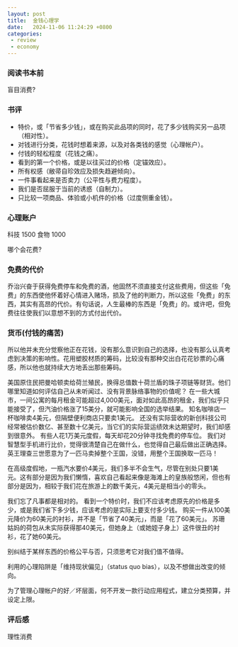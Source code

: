 ```yaml
---
layout: post
title:  金钱心理学
date:   2024-11-06 11:24:29 +0800
categories:
 - review
 - economy
---
```


### 阅读书本前

盲目消费?

### 书评

- 特价，或「节省多少钱」，或在购买此品项的同时，花了多少钱购买另一品项（相对性）。
- 对钱进行分类，花钱时想着来源，以及对各类钱的感觉（心理帐户）。
- 付钱的轻松程度（花钱之痛）。
- 看到的第一个价格，或是以往买过的价格（定锚效应）。
- 所有权感（敝帚自珍效应及损失趋避倾向）。
- 一件事看起来是否卖力（公平性与费力程度）。
- 我们是否屈服于当前的诱惑（自制力）。
- 只比较一项商品、体验或小机件的价格（过度侧重金钱）。

### 心理账户

科技 1500
食物 1000

哪个会花费?

### 免费的代价

乔治兴奋于获得免费停车和免费的酒，他固然不须直接支付这些费用，但这些「免费」的东西使他怀着好心情进入赌场，损及了他的判断力，所以这些「免费」的东西，其实有高昂的代价。有句话说，人生最棒的东西是「免费」的。或许吧，但免费往往使我们以意想不到的方式付出代价。

### 货币(付钱的痛苦)

所以他并未充分觉察他正在花钱，没有那么意识到自己的选择，也没有那么认真考虑到决策的影响性。花用塑胶材质的筹码，比较没有那种交出白花花钞票的心痛感，所以他也就持续大方地丢出那些筹码。

美国原住民把曼哈顿卖给荷兰殖民，换得总值数十荷兰盾的珠子项链等财货。他们哪里知道如何评估自己从未听闻过、没有背景脉络事物的价值呢？
在一些大城市，一间公寓的每月租金可能超过4,000美元，面对如此高昂的租金，我们似乎只能接受了，但汽油价格涨了15美分，就可能影响全国的选举结果。
知名咖啡店一杯咖啡卖4美元，但隔壁便利商店只要卖1美元。
还没有实际营收的新创科技公司经常被估价数亿、甚至数十亿美元，当它们的实际营运绩效未达期望时，我们却感到很意外。
有些人花1万美元度假，每天却花20分钟寻找免费的停车位。
我们对智慧型手机进行比价，觉得很清楚自己在做什么，也觉得自己最后做出正确选择。
英王理查三世愿意为了一匹马卖掉整个王国，没错，用整个王国换取一匹马！

在高级度假地，一瓶汽水要价4美元，我们多半不会生气，尽管在别处只要1美元。这有部分是因为我们懒惰，喜欢自己看起来像是海滩上的皇族般悠闲，但也有部分是因为，相较于我们花在旅游上的数千美元，4美元是相当小的零头。

我们忘了凡事都是相对的。
看到一个特价时，我们不应该考虑原先的价格是多少，或是我们省下多少钱，应该考虑的是实际上要支付多少钱。
购买一件从100美元降价为60美元的衬衫，并不是「节省了40美元」，而是「花了60美元」。
苏珊姑妈的荷包从未实际获得那40美元，但她身上（或她姪子身上）这件很丑的衬衫，花了她60美元。

别纠结于某样东西的价格公平与否，只须思考它对我们值不值得。

利用的心理陷阱是「维持现状偏见」（status quo bias），以及不想做出改变的倾向。

为了管理心理帐户的好／坏层面，何不开发一款行动应用程式，建立分类预算，并设定上限。

### 评后感

理性消费